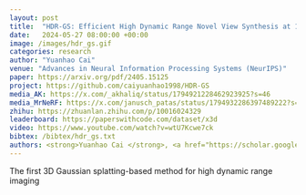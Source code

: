 ```yaml
---
layout: post
title:  "HDR-GS: Efficient High Dynamic Range Novel View Synthesis at 1000x Speed via Gaussian Splatting"
date:   2024-05-27 08:00:00 +00:00
image: /images/hdr_gs.gif
categories: research
author: "Yuanhao Cai"
venue: "Advances in Neural Information Processing Systems (NeurIPS)"
paper: https://arxiv.org/pdf/2405.15125
project: https://github.com/caiyuanhao1998/HDR-GS
media_AK: https://x.com/_akhaliq/status/1794921228462923925?s=46
media_MrNeRF: https://x.com/janusch_patas/status/1794932286397489222?s=46
zhihu: https://zhuanlan.zhihu.com/p/10016024329
leaderboard: https://paperswithcode.com/dataset/x3d
video: https://www.youtube.com/watch?v=wtU7Kcwe7ck
bibtex: /bibtex/hdr_gs.txt
authors: <strong>Yuanhao Cai </strong>, <a href="https://scholar.google.com/citations?user=ucb6UssAAAAJ&hl=en">Zihao Xiao</a>, <a href="https://yixunliang.github.io/">Yixun Liang</a>, <a href="https://minghanqin.github.io/">Minghan Qin</a>, <a href="https://yulunzhang.com/">Yulun Zhang</a>, <a href="https://english.seiee.sjtu.edu.cn/english/detail/842_802.htm">Xiaokang Yang</a>, <a href="https://www.cs.jhu.edu/~yyliu/">Yaoyao Liu</a>,  <a href="https://www.cs.jhu.edu/~ayuille/">Alan Yuille</a>
---
```

The first 3D Gaussian splatting-based method for high dynamic range imaging
